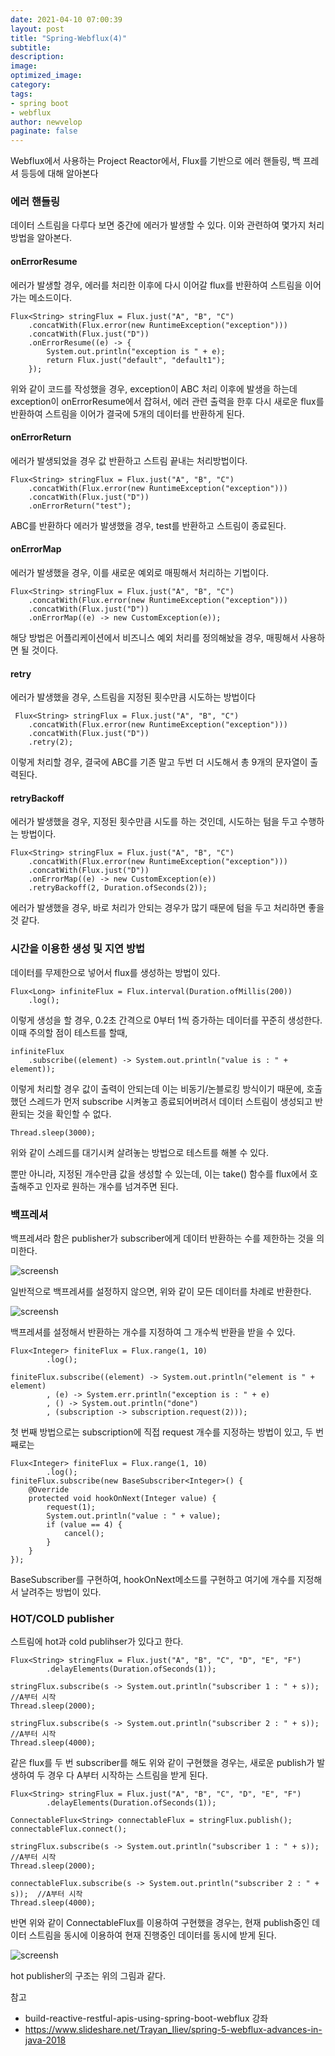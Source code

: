 ```yaml
---
date: 2021-04-10 07:00:39
layout: post
title: "Spring-Webflux(4)"
subtitle:
description:
image:
optimized_image:
category:
tags:
- spring boot
- webflux
author: newvelop
paginate: false
---
```

Webflux에서 사용하는 Project Reactor에서, Flux를 기반으로 에러 핸들링, 백 프레셔 등등에 대해 알아본다

### 에러 핸들링
데이터 스트림을 다루다 보면 중간에 에러가 발생할 수 있다. 이와 관련하여 몇가지 처리방법을 알아본다.

#### onErrorResume
에러가 발생할 경우, 에러를 처리한 이후에 다시 이어갈 flux를 반환하여 스트림을 이어가는 메소드이다.

```
Flux<String> stringFlux = Flux.just("A", "B", "C")
    .concatWith(Flux.error(new RuntimeException("exception")))
    .concatWith(Flux.just("D"))
    .onErrorResume((e) -> {
        System.out.println("exception is " + e);
        return Flux.just("default", "default1");
    });
```

위와 같이 코드를 작성했을 경우, exception이 ABC 처리 이후에 발생을 하는데 exception이 onErrorResume에서 잡혀서, 에러 관련 출력을 한후 다시 새로운 flux를 반환하여 스트림을 이어가 결국에 5개의 데이터를 반환하게 된다.

#### onErrorReturn
에러가 발생되었을 경우 값 반환하고 스트림 끝내는 처리방법이다.

```
Flux<String> stringFlux = Flux.just("A", "B", "C")
    .concatWith(Flux.error(new RuntimeException("exception")))
    .concatWith(Flux.just("D"))
    .onErrorReturn("test");
```
ABC를 반환하다 에러가 발생했을 경우, test를 반환하고 스트림이 종료된다.

#### onErrorMap
에러가 발생했을 경우, 이를 새로운 예외로 매핑해서 처리하는 기법이다.
```
Flux<String> stringFlux = Flux.just("A", "B", "C")
    .concatWith(Flux.error(new RuntimeException("exception")))
    .concatWith(Flux.just("D"))
    .onErrorMap((e) -> new CustomException(e));
```

해당 방법은 어플리케이션에서 비즈니스 예외 처리를 정의해놨을 경우, 매핑해서 사용하면 될 것이다.

#### retry
에러가 발생했을 경우, 스트림을 지정된 횟수만큼 시도하는 방법이다

```
 Flux<String> stringFlux = Flux.just("A", "B", "C")
    .concatWith(Flux.error(new RuntimeException("exception")))
    .concatWith(Flux.just("D"))
    .retry(2);
```
이렇게 처리할 경우, 결국에 ABC를 기존 말고 두번 더 시도해서 총 9개의 문자열이 출력된다.

#### retryBackoff
에러가 발생했을 경우, 지정된 횟수만큼 시도를 하는 것인데, 시도하는 텀을 두고 수행하는 방법이다. 

```
Flux<String> stringFlux = Flux.just("A", "B", "C")
    .concatWith(Flux.error(new RuntimeException("exception")))
    .concatWith(Flux.just("D"))
    .onErrorMap((e) -> new CustomException(e))
    .retryBackoff(2, Duration.ofSeconds(2));
```

에러가 발생했을 경우, 바로 처리가 안되는 경우가 많기 때문에 텀을 두고 처리하면 좋을 것 같다.

### 시간을 이용한 생성 및 지연 방법
데이터를 무제한으로 넣어서 flux를 생성하는 방법이 있다.

```
Flux<Long> infiniteFlux = Flux.interval(Duration.ofMillis(200))
    .log();
```
이렇게 생성을 할 경우, 0.2초 간격으로 0부터 1씩 증가하는 데이터를 꾸준히 생성한다. 이때 주의할 점이 테스트를 할때,

```
infiniteFlux
    .subscribe((element) -> System.out.println("value is : " + element));
```
이렇게 처리할 경우 값이 출력이 안되는데 이는 비동기/논블로킹 방식이기 때문에, 호출했던 스레드가 먼저 subscribe 시켜놓고 종료되어버려서 데이터 스트림이 생성되고 반환되는 것을 확인할 수 없다.

```
Thread.sleep(3000);
```
위와 같이 스레드를 대기시켜 살려놓는 방법으로 테스트를 해볼 수 있다.

뿐만 아니라, 지정된 개수만큼 값을 생성할 수 있는데, 이는 take() 함수를 flux에서 호출해주고 인자로 원하는 개수를 넘겨주면 된다.

### 백프레셔
백프레셔라 함은 publisher가 subscriber에게 데이터 반환하는 수를 제한하는 것을 의미한다.

![screensh](../assets/img/2021-04-01-Spring---Webflux(3)/nobackpressure.PNG)

일반적으로 백프레셔를 설정하지 않으면, 위와 같이 모든 데이터를 차례로 반환한다.

![screensh](../assets/img/2021-04-01-Spring---Webflux(3)/backpressure.PNG)

백프레셔를 설정해서 반환하는 개수를 지정하여 그 개수씩 반환을 받을 수 있다.

```
Flux<Integer> finiteFlux = Flux.range(1, 10)
        .log();

finiteFlux.subscribe((element) -> System.out.println("element is " + element)
        , (e) -> System.err.println("exception is : " + e)
        , () -> System.out.println("done")
        , (subscription -> subscription.request(2)));
```
첫 번째 방법으로는 subscription에 직접 request 개수를 지정하는 방법이 있고, 두 번째로는

```
Flux<Integer> finiteFlux = Flux.range(1, 10)
        .log();
finiteFlux.subscribe(new BaseSubscriber<Integer>() {
    @Override
    protected void hookOnNext(Integer value) {
        request(1);
        System.out.println("value : " + value);
        if (value == 4) {
            cancel();
        }
    }
});
```

BaseSubscriber를 구현하여, hookOnNext메소드를 구현하고 여기에 개수를 지정해서 날려주는 방법이 있다.


### HOT/COLD publisher
스트림에 hot과 cold publihser가 있다고 한다. 
```
Flux<String> stringFlux = Flux.just("A", "B", "C", "D", "E", "F")
        .delayElements(Duration.ofSeconds(1));

stringFlux.subscribe(s -> System.out.println("subscriber 1 : " + s));  //A부터 시작
Thread.sleep(2000);

stringFlux.subscribe(s -> System.out.println("subscriber 2 : " + s));  //A부터 시작
Thread.sleep(4000);
```

같은 flux를 두 번 subscriber를 해도 위와 같이 구현했을 경우는, 새로운 publish가 발생하여 두 경우 다 A부터 시작하는 스트림을 받게 된다.

```
Flux<String> stringFlux = Flux.just("A", "B", "C", "D", "E", "F")
        .delayElements(Duration.ofSeconds(1));

ConnectableFlux<String> connectableFlux = stringFlux.publish();
connectableFlux.connect();

stringFlux.subscribe(s -> System.out.println("subscriber 1 : " + s));  //A부터 시작
Thread.sleep(2000);

connectableFlux.subscribe(s -> System.out.println("subscriber 2 : " + s));  //A부터 시작
Thread.sleep(4000);
```

반면 위와 같이 ConnectableFlux를 이용하여 구현했을 경우는, 현재 publish중인 데이터 스트림을 동시에 이용하여 현재 진행중인 데이터를 동시에 받게 된다.

![screensh](../assets/img/2021-04-01-Spring---Webflux(3)/hotpublisher.PNG)

hot publisher의 구조는 위의 그림과 같다.

참고
- build-reactive-restful-apis-using-spring-boot-webflux 강좌
- https://www.slideshare.net/Trayan_Iliev/spring-5-webflux-advances-in-java-2018